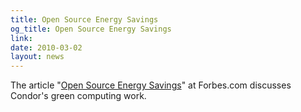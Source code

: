 ```yaml
---
title: Open Source Energy Savings
og_title: Open Source Energy Savings
link: 
date: 2010-03-02
layout: news
---
```


The article "<a href="http://www.forbes.com/2010/03/01/energy-management-software-technology-cio-network-condor_2.html" data-proofer-ignore>Open Source Energy Savings</a>" at Forbes.com discusses Condor's green computing work. 
